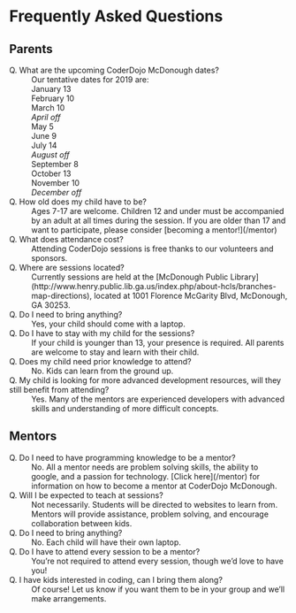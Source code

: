 # Frequently Asked Questions

## Parents

<dl id="faq_content">

<dt>Q. What are the upcoming CoderDojo McDonough dates?</dt>

<dd>Our tentative dates for 2019 are: <br />
January 13 <br />
February 10 <br />
March 10 <br />
  <i>April off</i> <br />
May 5 <br />
June 9 <br /> 
July 14 <br />
  <i>August off</i> <br />
September 8 <br />
October 13 <br /> 
November 10 <br />
  <i>December off</i>
<br />
</dd>

<dt>Q. How old does my child have to be?</dt>

<dd>Ages 7-17 are welcome. Children 12 and under must be accompanied by an adult at all times during the session. If you are older than 17 and want to participate, please consider [becoming a mentor!](/mentor)</dd>

<dt>Q. What does attendance cost?</dt>

<dd>Attending CoderDojo sessions is free thanks to our volunteers and sponsors.</dd>

<dt>Q. Where are sessions located?</dt>

<dd>Currently sessions are held at the [McDonough Public Library](http://www.henry.public.lib.ga.us/index.php/about-hcls/branches-map-directions), located at 1001 Florence McGarity Blvd, McDonough, GA 30253.</dd>

<dt>Q. Do I need to bring anything?</dt>

<dd>Yes, your child should come with a laptop.</dd>

<dt>Q. Do I have to stay with my child for the sessions?</dt>

<dd>If your child is younger than 13, your presence is required. All parents are welcome to stay and learn with their child.</dd>

<dt>Q. Does my child need prior knowledge to attend?</dt>

<dd>No. Kids can learn from the ground up.</dd>

<dt>Q. My child is looking for more advanced development resources, will they still benefit from attending?</dt>

<dd>Yes. Many of the mentors are experienced developers with advanced skills and understanding of more difficult concepts.</dd>

</dl>

## Mentors

<dl>

<dt>Q. Do I need to have programming knowledge to be a mentor?</dt>

<dd>No. All a mentor needs are problem solving skills, the ability to google, and a passion for technology. [Click here](/mentor) for information on how to become a mentor at CoderDojo McDonough.</dd>

<dt>Q. Will I be expected to teach at sessions?</dt>

<dd>Not necessarily. Students will be directed to websites to learn from. Mentors will provide assistance, problem solving, and encourage collaboration between kids.</dd>

<dt>Q. Do I need to bring anything?</dt>

<dd>No. Each child will have their own laptop.</dd>

<dt>Q. Do I have to attend every session to be a mentor?</dt>

<dd>You’re not required to attend every session, though we’d love to have you!</dd>

<dt>Q. I have kids interested in coding, can I bring them along?</dt>

<dd>Of course! Let us know if you want them to be in your group and we’ll make arrangements.</dd>

</dl>
